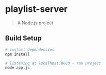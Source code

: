 # playlist-server

> A Node.js project

## Build Setup

``` bash
# install dependencies
npm install

# listening at localhost:8000 - run project
node app.js

